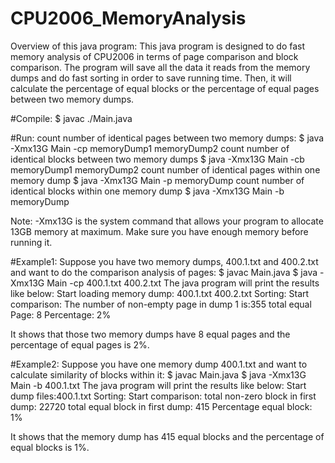 # CPU2006_MemoryAnalysis
Overview of this java program:
This java program is designed to do fast memory analysis of CPU2006 in terms of page comparison and block comparison. The program will save all the data it reads from the memory dumps and do fast sorting in order to save running time. Then, it will calculate the percentage of equal blocks or the percentage of equal pages between two memory dumps.

#Compile:
$ javac ./Main.java

#Run:
count number of identical pages between two memory dumps:
$ java -Xmx13G Main -cp memoryDump1 memoryDump2
count number of identical blocks between two memory dumps
	$ java -Xmx13G Main -cb memoryDump1 memoryDump2
count number of identical pages within one memory dump
	$ java -Xmx13G Main -p memoryDump
count number of identical blocks within one memory dump
	$ java -Xmx13G Main -b memoryDump

Note: -Xmx13G is the system command that allows your program to allocate 13GB   memory at maximum. Make sure you have enough memory before running it.

#Example1:
Suppose you have two memory dumps, 400.1.txt and 400.2.txt and want to do the comparison analysis of pages:
$ javac Main.java
$ java -Xmx13G Main -cp 400.1.txt 400.2.txt
The java program will print the results like below:
Start loading memory dump: 400.1.txt  400.2.txt
Sorting:
Start comparison:
The number of non-empty page in dump 1 is:355
total equal Page: 8
Percentage: 2%

It shows that those two memory dumps have 8 equal pages and the percentage of equal pages is 2%.

#Example2:
Suppose you have one memory dump 400.1.txt and want to calculate similarity of blocks within it:
$ javac Main.java
$ java -Xmx13G Main -b 400.1.txt
The java program will print the results like below:
Start dump files:400.1.txt
Sorting:
Start comparison:
total non-zero block in first dump: 22720
total equal block in first dump: 415
Percentage equal block: 1%

It shows that the memory dump has 415 equal blocks and the percentage of equal blocks is 1%.
